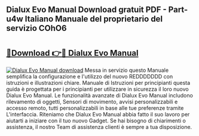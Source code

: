 ## Dialux Evo Manual Download gratuit PDF - Part-u4w Italiano Manuale del proprietario del servizio COhO6

# <h2><a href="http://dfdzmb.blite.top/?on=Dialux+Evo+Manual">🔗Download 👉🔴 Dialux Evo Manual</a></h2>

[![Dialux Evo Manual download](https://i.imgur.com/lujVjoI.png)](http://dfdzmb.blite.top/?on=Dialux+Evo+Manual)
Messa in servizio questo Manuale semplifica la configurazione e l'utilizzo del nuovo REDDDDDDD con istruzioni e illustrazioni chiare. Manuale di Istruzioni per principianti questa guida è progettata per i principianti per utilizzare in sicurezza il loro nuovo Dialux Evo Manual. Le funzionalità avanzate di Dialux Evo Manual includono rilevamento di oggetti, Sensori di movimento, avvisi personalizzabili e accesso remoto, tutti personalizzabili in base alle tue preferenze tramite L'interfaccia. Riteniamo che Dialux Evo Manual abbia fatto il suo lavoro per aiutarti a iniziare con il tuo nuovo Gadget. Se hai bisogno di chiarimenti o assistenza, il nostro Team di assistenza clienti è sempre a tua disposizione.

